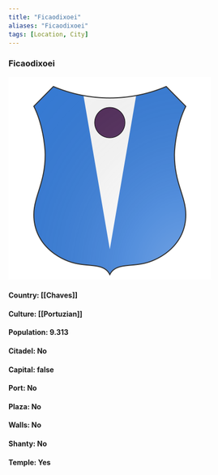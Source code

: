 ```yaml
---
title: "Ficaodixoei"
aliases: "Ficaodixoei"
tags: [Location, City]
---
```

### Ficaodixoei
![](attachment/244a0e6b355c4810628f08fd4df434b8.svg)

#### Country: [[Chaves]]

#### Culture: [[Portuzian]]

#### Population: 9.313

#### Citadel: No

#### Capital: false

#### Port: No

#### Plaza: No

#### Walls: No

#### Shanty: No

#### Temple: Yes

